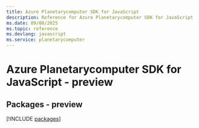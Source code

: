 ```yaml
---
title: Azure Planetarycomputer SDK for JavaScript
description: Reference for Azure Planetarycomputer SDK for JavaScript
ms.date: 09/08/2025
ms.topic: reference
ms.devlang: javascript
ms.service: planetarycomputer
---
```

# Azure Planetarycomputer SDK for JavaScript - preview
## Packages - preview
[!INCLUDE [packages](planetarycomputer-index.md)]